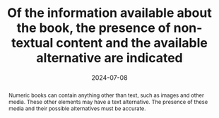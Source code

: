---
title: Of the information available about the book, the presence of non-textual content and the available alternative are indicated
abstract: Numeric books can contain anything other than text, such as images and other media. These other elements may have a text alternative. The presence of these media and their possible alternatives must be accurate.
categories:
  - Information before consultation
agrege: O0000-E084
opquast: N/A
indiceebook: "84"
description: Rule 084
before: "083"
weight: "084"
after: "085"
actif: "1"
layout: rules
date: 2024-07-08
tags:
  - Accessibility
  - Trust
objectif:
  - Allow to anticipate whether the book can be consulted in its entirety in a given context
  - Limit the risk of complaints
Meo:
  - Associate information to book
  - Include information on the book presentation page
Controle:
  - "Check the presence of an indication on&nbsp;: <ul><li>The presence of media other than text.</li><li>Presence of text alternatives for these medias.</li></ul>"
epubcheck: null
ace: true
humancheck: true
ReadiumGoToolkit: null
Source:
  - "[currency symbol] SNE"
Referentiel:
  - "[list 196, code 14](https://ns.editeur.org/onix/en/196/14) Short alternative textual descriptions"
  - "[list 196, code 15](https://ns.editeur.org/onix/en/196/15) Full alternative textual descriptions"
  - "[list 196, code 16](https://ns.editeur.org/onix/en/196/16) Visualised data also available as non-graphical data"
  - "[list 196, code 28](https://ns.editeur.org/onix/en/196/28) Full alternative audio descriptions"
  - "[list 196, code 51](https://ns.editeur.org/onix/en/196/51) All non-decorative content supports reading via pre-recorded audio"
  - "[list 196, code 52](https://ns.editeur.org/onix/en/196/52) All non-decorative content supports reading without sight"
steps:
  - Design
  - Editorial
---